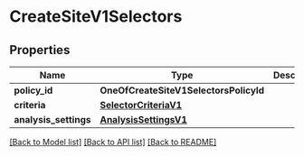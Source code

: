 # CreateSiteV1Selectors

## Properties
Name | Type | Description | Notes
------------ | ------------- | ------------- | -------------
**policy_id** | **OneOfCreateSiteV1SelectorsPolicyId** |  | [optional] 
**criteria** | [**SelectorCriteriaV1**](SelectorCriteriaV1.md) |  | 
**analysis_settings** | [**AnalysisSettingsV1**](AnalysisSettingsV1.md) |  | 

[[Back to Model list]](../README.md#documentation-for-models) [[Back to API list]](../README.md#documentation-for-api-endpoints) [[Back to README]](../README.md)

